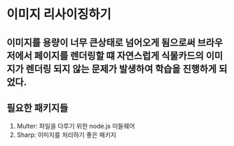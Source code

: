 # 이미지 리사이징하기

## 이미지를 용량이 너무 큰상태로 넘어오게 됨으로써 브라우저에서 페이지를 렌더링할 떄 자연스럽게 식물카드의 이미지가 렌더링 되지 않는 문제가 발생하여 학습을 진행하게 되었다.


## 필요한 패키지들
1. Multer: 파일을 다루기 위한 node.js 미들웨어
2. Sharp: 이미지를 처리하기 좋은 패키지



